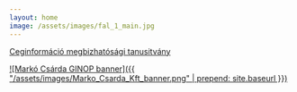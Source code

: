```yaml
---
layout: home
image: /assets/images/fal_1_main.jpg
---
```


<script>
!function(d,s,id){
    var js,fjs=d.getElementsByTagName(s)[0];
    if(!d.getElementById(id)){
        js=d.createElement(s);
        js.id=id;
        js.src='https://www.ceginformacio.hu/js/public/widget.js'
        fjs.parentNode.insertBefore(js,fjs);
    }
}
(document,'script','ceginformacio-rating-widget-io');
</script>

<a data-theme="original" class="ceginformacio-rating-widget-io" href="https://www.ceginformacio.hu/cr9318769461" data-id="cr9318769461" data-access-code="eyJpdiI6IlFkbmREbU9velZWWDF6Q0ZKTnBTSXc9PSIsInZhbHVlIjoidGh5UHg3eUJaTllFcld0VFBDM0xRUHQ4ZVNxbWxUNllCR05wOStjZjRJWlF6RDRFMVVjVDZzOG9OQmtSM3R5cCIsIm1hYyI6IjM5ZGE1MWQ4MmZiZTlkNDJhOGI0NjZkNjI4OGNlMjg3NzdjOTg1MWVjMDBlYTZiMGZkNWVlMTViY2M1YTJiYjkifQ==" data-theme="original" >Ceginformáció megbizhatósági tanusitvány</a>

[![Markó Csárda GINOP banner]({{ "/assets/images/Marko_Csarda_Kft_banner.png" | prepend: site.baseurl }})](ginop/)
